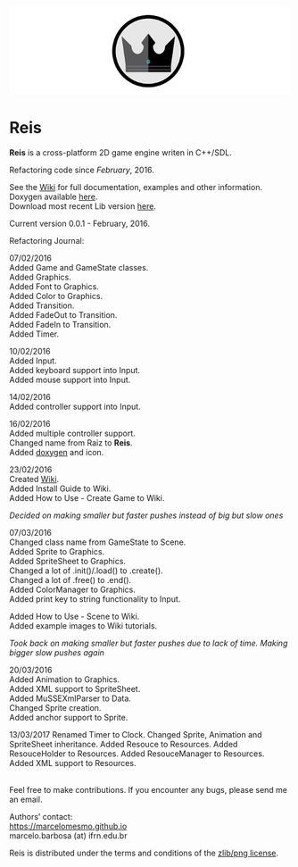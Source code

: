 ![Reis](Reis/assets/Reis-logo-small.png)  
# Reis  
  
**Reis** is a cross-platform 2D game engine writen in C++/SDL.  
  
Refactoring code since *February*, 2016.  
  
See the [Wiki](https://github.com/marcelomesmo/Reis/wiki) for full documentation, examples and other information.  
Doxygen available [here](http://marcelomesmo.github.io/Reis-doxygen/html/index.html).  
Download most recent Lib version [here]().  
  
Current version 0.0.1 - February, 2016.  
  
Refactoring Journal:

07/02/2016  
Added Game and GameState classes.  
Added Graphics.  
Added Font to Graphics.  
Added Color to Graphics.  
Added Transition.  
Added FadeOut to Transition.  
Added FadeIn to Transition.  
Added Timer.  
  
10/02/2016  
Added Input.  
Added keyboard support into Input.  
Added mouse support into Input.  
  
14/02/2016  
Added controller support into Input.  
  
16/02/2016  
Added multiple controller support.  
Changed name from Raiz to **Reis**.  
Added [doxygen](http://marcelomesmo.github.io/Reis-doxygen/html/index.html) and icon.  

23/02/2016  
Created [Wiki](https://github.com/marcelomesmo/Reis/wiki).  
Added Install Guide to Wiki.  
Added How to Use - Create Game to Wiki.  
  
*Decided on making smaller but faster pushes instead of big but slow ones*  
  
07/03/2016  
Changed class name from GameState to Scene.  
Added Sprite to Graphics.  
Added SpriteSheet to Graphics.  
Changed a lot of .init()/.load() to .create().  
Changed a lot of .free() to .end().  
Added ColorManager to Graphics.  
Added print key to string functionality to Input.  
  
Added How to Use - Scene to Wiki.  
Added example images to Wiki tutorials.  
  
*Took back on making smaller but faster pushes due to lack of time. Making bigger slow pushes again*  
  
20/03/2016  
Added Animation to Graphics.  
Added XML support to SpriteSheet.  
Added MuSSEXmlParser to Data.  
Changed Sprite creation.  
Added anchor support to Sprite.  
  
13/03/2017
Renamed Timer to Clock.
Changed Sprite, Animation and SpriteSheet inheritance.
Added Resouce to Resources.
Added ResouceHolder to Resources.
Added ResouceManager to Resources.
Added XML support to Resources.
  
  </br>
Feel free to make contributions.  
If you encounter any bugs, please send me an email.  

Authors’ contact:  
https://marcelomesmo.github.io  
marcelo.barbosa (at) ifrn.edu.br   
  
Reis is distributed under the terms and conditions of the [zlib/png license](http://zlib.net/zlib_license.html).
